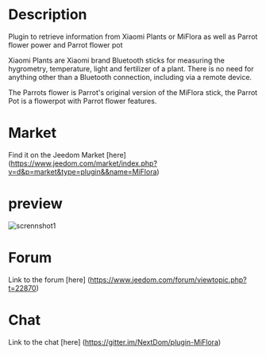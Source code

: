 # Description

Plugin to retrieve information from Xiaomi Plants or MiFlora as well as Parrot flower power and Parrot flower pot

Xiaomi Plants are Xiaomi brand Bluetooth sticks for measuring the hygrometry, temperature, light and fertilizer of a plant. There is no need for anything other than a Bluetooth connection, including via a remote device.

The Parrots flower is Parrot's original version of the MiFlora stick, the Parrot Pot is a flowerpot with Parrot flower features.

# Market

Find it on the Jeedom Market [here] (https://www.jeedom.com/market/index.php?v=d&p=market&type=plugin&&name=MiFlora)

# preview

![scrennshot1](../images/MiFlora-Screenshot1.png)

# Forum

Link to the forum [here] (https://www.jeedom.com/forum/viewtopic.php?t=22870)

# Chat

Link to the chat [here] (https://gitter.im/NextDom/plugin-MiFlora)
